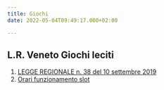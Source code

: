 ```yaml
---
title: Giochi
date: 2022-05-04T09:49:17.000+02:00

---
```

## L.R. Veneto Giochi leciti

1. [LEGGE REGIONALE n. 38 del 10 settembre 2019](https://www.consiglioveneto.it/web/crv/dettaglio-legge?numeroDocumento=38&id=1761857&backLink=https%3A%2F%2Fwww.consiglioveneto.it%2Fleggi-regionali%3Fp_p_id&p_p_lifecycle=0&p_p_state=normal&p_p_mode=view&pageTitle=&tab=vigente&annoSelezionato=2019)
2. [Orari funzionamento slot](https://bur.regione.veneto.it/BurvServices/pubblica/DettaglioDgr.aspx?id=410923)